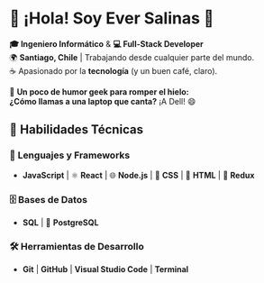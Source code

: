 # 👋 ¡Hola! Soy **Ever Salinas** 🚀

**🎓 Ingeniero Informático** & **💻 Full-Stack Developer**  
🌍 **Santiago, Chile** | Trabajando desde cualquier parte del mundo.  
☕ Apasionado por la **tecnología** (y un buen café, claro).

🎤 **Un poco de humor geek para romper el hielo:**  
**¿Cómo llamas a una laptop que canta?** ¡A Dell! 😄

## 🚀 **Habilidades Técnicas**

### 💼 **Lenguajes y Frameworks**
- **JavaScript** | ⚛️ **React** | 🌐 **Node.js** | 🎨 **CSS** | 📝 **HTML** | 🔄 **Redux**

### 🗄️ **Bases de Datos**
- **SQL** | 🐘 **PostgreSQL**

### 🛠️ **Herramientas de Desarrollo**
- **Git** | **GitHub** | **Visual Studio Code** | **Terminal**



  











